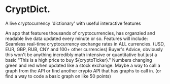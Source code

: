 # CryptDict.
A live cryptocurrency 'dictionary' with useful interactive features

An app that features thousands of cryptocurrencies, has organzied and readable live data updated every minute or so.
Features will include:
  Seamless real-time cryptocurrency exchange rates in ALL currencies. (USD, EUR, GBP, RUB, CNY and 100+ other currencies)
  Buyer's Advice, obviously this won't be anything incredibly math intensive or quantitative but just a basic "This is a high price to buy ${cryptoTicker}."
  Numbers changing green and red when updated like a stock exchange.
  Maybe a way to call a graph from the API or find another crypto API that has graphs to call in. (or find a way to code a basic graph on like 50 points)
  
 
